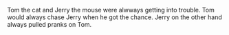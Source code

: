 Tom the cat and Jerry the mouse were alwways getting into trouble. Tom would always chase Jerry when he got the chance. Jerry on the other hand always pulled pranks on Tom.